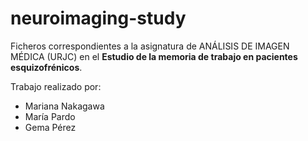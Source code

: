 # neuroimaging-study
Ficheros correspondientes a la asignatura de ANÁLISIS DE IMAGEN MÉDICA (URJC) en el **Estudio de la memoria de trabajo en pacientes esquizofrénicos**.

Trabajo realizado por:
* Mariana Nakagawa
* María Pardo
* Gema Pérez
